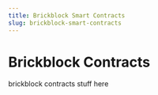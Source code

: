 ```yaml
---
title: Brickblock Smart Contracts
slug: brickblock-smart-contracts
---
```


# Brickblock Contracts 

brickblock contracts stuff here